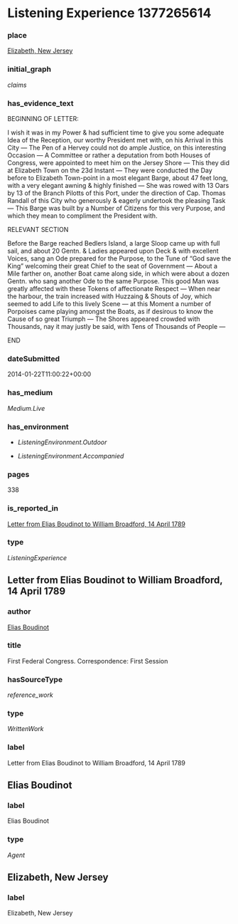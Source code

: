 # Listening Experience 1377265614

### place


[Elizabeth, New Jersey](#Elizabeth-New-Jersey)

### initial_graph


*claims*

### has_evidence_text


BEGINNING OF LETTER:

I wish it was in my Power & had sufficient time to give you some adequate Idea of the Reception, our worthy President met with, on his Arrival in this City — The Pen of a Hervey could not do ample Justice, on this interesting Occasion — A Committee or rather a deputation from both Houses of Congress, were appointed to meet him on the Jersey Shore — This they did at Elizabeth Town on the 23d Instant — They were conducted the Day before to Elizabeth Town-point in a most elegant Barge, about 47 feet long, with a very elegant awning & highly finished — She was rowed with 13 Oars by 13 of the Branch Pilotts of this Port, under the direction of Cap. Thomas Randall of this City who generously & eagerly undertook the pleasing Task — This Barge was built by a Number of Citizens for this very Purpose, and which they mean to compliment the President with.

RELEVANT SECTION

Before the Barge reached Bedlers Island, a large Sloop came up with full sail, and about 20 Gentn. & Ladies appeared upon Deck & with excellent Voices, sang an Ode prepared for the Purpose, to the Tune of “God save the King” welcoming their great Chief to the seat of Government — About a Mile farther on, another Boat came along side, in which were about a dozen Gentn. who sang another Ode to the same Purpose.
This good Man was greatly affected with these Tokens of affectionate Respect — When near the harbour, the train increased with Huzzaing & Shouts of Joy, which seemed to add Life to this lively Scene — at this Moment a number of Porpoises came playing amongst the Boats, as if desirous to know the Cause of so great Triumph — The Shores appeared crowded with Thousands, nay it may justly be said, with Tens of Thousands of People — 

END


### dateSubmitted


2014-01-22T11:00:22+00:00

### has_medium


*Medium.Live*

### has_environment

 - *ListeningEnvironment.Outdoor*

 - *ListeningEnvironment.Accompanied*

### pages


338

### is_reported_in


[Letter from Elias Boudinot to William Broadford, 14 April 1789](#Letter-from-Elias-Boudinot-to-William-Broadford-14-April-1789)

### type


*ListeningExperience*

## Letter from Elias Boudinot to William Broadford, 14 April 1789

### author


[Elias Boudinot](#Elias-Boudinot)

### title


First Federal Congress.  Correspondence: First Session

### hasSourceType


*reference_work*

### type


*WrittenWork*

### label


Letter from Elias Boudinot to William Broadford, 14 April 1789

## Elias Boudinot

### label


Elias Boudinot

### type


*Agent*

## Elizabeth, New Jersey

### label


Elizabeth, New Jersey